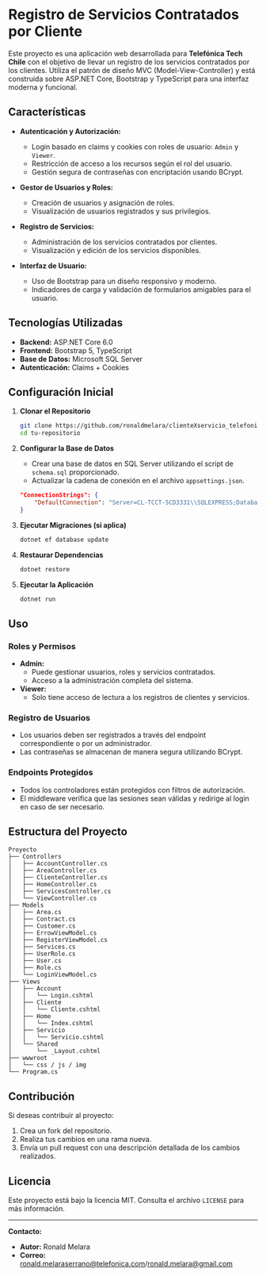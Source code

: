 # Registro de Servicios Contratados por Cliente

Este proyecto es una aplicación web desarrollada para **Telefónica Tech Chile** con el objetivo de llevar un registro de los servicios contratados por los clientes. Utiliza el patrón de diseño MVC (Model-View-Controller) y está construida sobre ASP.NET Core, Bootstrap y TypeScript para una interfaz moderna y funcional.

## Características

- **Autenticación y Autorización:**
  - Login basado en claims y cookies con roles de usuario: `Admin` y `Viewer`.
  - Restricción de acceso a los recursos según el rol del usuario.
  - Gestión segura de contraseñas con encriptación usando BCrypt.

- **Gestor de Usuarios y Roles:**
  - Creación de usuarios y asignación de roles.
  - Visualización de usuarios registrados y sus privilegios.

- **Registro de Servicios:**
  - Administración de los servicios contratados por clientes.
  - Visualización y edición de los servicios disponibles.

- **Interfaz de Usuario:**
  - Uso de Bootstrap para un diseño responsivo y moderno.
  - Indicadores de carga y validación de formularios amigables para el usuario.

## Tecnologías Utilizadas

- **Backend:** ASP.NET Core 6.0
- **Frontend:** Bootstrap 5, TypeScript
- **Base de Datos:** Microsoft SQL Server
- **Autenticación:** Claims + Cookies

## Configuración Inicial

1. **Clonar el Repositorio**
   ```bash
   git clone https://github.com/ronaldmelara/clienteXservicio_telefonica_chile_mvc.git
   cd tu-repositorio
   ```

2. **Configurar la Base de Datos**
   - Crear una base de datos en SQL Server utilizando el script de `schema.sql` proporcionado.
   - Actualizar la cadena de conexión en el archivo `appsettings.json`.

   ```json
   "ConnectionStrings": {
       "DefaultConnection": "Server=CL-TCCT-5CD3331\\SQLEXPRESS;Database=CustomersTech;User Id=techRoot;Password=123456789;Encrypt=Yes;TrustServerCertificate=Yes;"
   }
   ```

3. **Ejecutar Migraciones (si aplica)**
   ```bash
   dotnet ef database update
   ```

4. **Restaurar Dependencias**
   ```bash
   dotnet restore
   ```

5. **Ejecutar la Aplicación**
   ```bash
   dotnet run
   ```

## Uso

### Roles y Permisos
- **Admin:**
  - Puede gestionar usuarios, roles y servicios contratados.
  - Acceso a la administración completa del sistema.
- **Viewer:**
  - Solo tiene acceso de lectura a los registros de clientes y servicios.

### Registro de Usuarios
- Los usuarios deben ser registrados a través del endpoint correspondiente o por un administrador.
- Las contraseñas se almacenan de manera segura utilizando BCrypt.

### Endpoints Protegidos
- Todos los controladores están protegidos con filtros de autorización.
- El middleware verifica que las sesiones sean válidas y redirige al login en caso de ser necesario.

## Estructura del Proyecto

```
Proyecto
├── Controllers
│   ├── AccountController.cs
│   ├── AreaController.cs
│   ├── ClienteController.cs
│   ├── HomeController.cs
│   ├── ServicesController.cs
│   └── ViewController.cs
├── Models
│   ├── Area.cs
│   ├── Contract.cs
│   ├── Customer.cs
│   ├── ErrowViewModel.cs
│   ├── RegisterViewModel.cs
│   ├── Services.cs
│   ├── UserRole.cs
│   ├── User.cs
│   ├── Role.cs
│   └── LoginViewModel.cs
├── Views
│   ├── Account
│   │   └── Login.cshtml
│   ├── Cliente
│   │   └── Cliente.cshtml
│   ├── Home
│   │   └── Index.cshtml
│   ├── Servicio
│   │   └── Servicio.cshtml
│   └── Shared
│       └── _Layout.cshtml
├── wwwroot
│   └── css / js / img
└── Program.cs
```

## Contribución

Si deseas contribuir al proyecto:
1. Crea un fork del repositorio.
2. Realiza tus cambios en una rama nueva.
3. Envía un pull request con una descripción detallada de los cambios realizados.

## Licencia

Este proyecto está bajo la licencia MIT. Consulta el archivo `LICENSE` para más información.

---

**Contacto:**
- **Autor:** Ronald Melara
- **Correo:** ronald.melaraserrano@telefonica.com/ronald.melara@gmail.com

